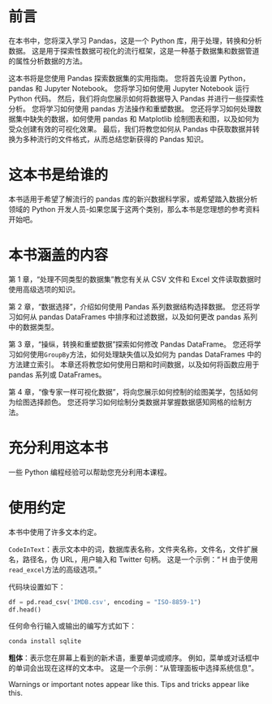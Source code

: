# 前言

在本书中，您将深入学习 Pandas，这是一个  Python 库，用于处理，转换和分析数据。 这是用于探索性数据可视化的流行框架，这是一种基于数据集和数据管道的属性分析数据的方法。

这本书将是您使用 Pandas 探索数据集的实用指南。 您将首先设置 Python，pandas 和 Jupyter Notebook。 您将学习如何使用 Jupyter Notebook 运行 Python 代码。 然后，我们将向您展示如何将数据导入 Pandas 并进行一些探索性分析。 您将学习如何使用 pandas 方法操作和重塑数据。 您还将学习如何处理数据集中缺失的数据，如何使用 pandas 和 Matplotlib 绘制图表和图，以及如何为受众创建有效的可视化效果。 最后，我们将教您如何从 Pandas 中获取数据并转换为多种流行的文件格式，从而总结您新获得的 Pandas 知识。

# 这本书是给谁的

本书适用于希望了解流行的 pandas 库的新兴数据科学家，或希望踏入数据分析领域的 Python 开发人员-如果您属于这两个类别，那么本书是您理想的参考资料 开始吧。

# 本书涵盖的内容

第 1 章，“处理不同类型的数据集”教您有关从 CSV 文件和 Excel 文件读取数据时使用高级选项的知识。

第 2 章，“数据选择”，介绍如何使用 Pandas 系列数据结构选择数据。 您还将学习如何从 pandas DataFrames 中排序和过滤数据，以及如何更改 pandas 系列中的数据类型。

第 3 章，“操纵，转换和重塑数据”探索如何修改 Pandas DataFrame。 您还将学习如何使用`GroupBy`方法，如何处理缺失值以及如何为 pandas DataFrames 中的方法建立索引。 本章还将教您如何使用日期和时间数据，以及如何将函数应用于 pandas 系列或 DataFrames。

第 4 章，“像专家一样可视化数据”，将向您展示如何控制的绘图美学，包括如何为绘图选择颜色。 您还将学习如何绘制分类数据并掌握数据感知网格的绘制方法。

# 充分利用这本书

一些 Python 编程经验可以帮助您充分利用本课程。

# 使用约定

本书中使用了许多文本约定。

`CodeInText`：表示文本中的词，数据库表名称，文件夹名称，文件名，文件扩展名，路径名，伪 URL，用户输入和 Twitter 句柄。 这是一个示例：“ H 由于使用`read_excel`方法的高级选项。”

代码块设置如下：

```py
df = pd.read_csv('IMDB.csv', encoding = "ISO-8859-1")
df.head()
```

任何命令行输入或输出的编写方式如下：

```py
conda install sqlite
```

**粗体**：表示您在屏幕上看到的新术语，重要单词或顺序。 例如，菜单或对话框中的单词会出现在这样的文本中。 这是一个示例：“从管理面板中选择系统信息”。

Warnings or important notes appear like this. Tips and tricks appear like this.
